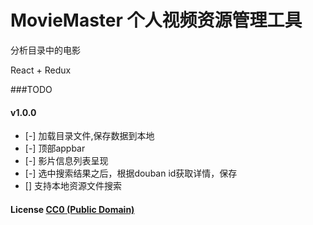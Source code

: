 # MovieMaster 个人视频资源管理工具

分析目录中的电影

React + Redux

###TODO

#### v1.0.0

- [-] 加载目录文件,保存数据到本地
- [-] 顶部appbar
- [-] 影片信息列表呈现
- [-] 选中搜索结果之后，根据douban id获取详情，保存
- [] 支持本地资源文件搜索

#### License [CC0 (Public Domain)](LICENSE.md)


